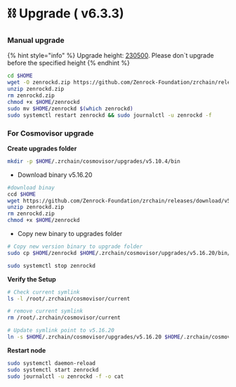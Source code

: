 # ⛓️ Upgrade ( v6.3.3)

### Manual upgrade <a href="#manual" id="manual"></a>

{% hint style="info" %}
Upgrade height: [230500](https://testnet.itrocket.net/zenrock/block/230500). Please don\`t upgrade before the specified height
{% endhint %}

```bash
cd $HOME
wget -O zenrockd.zip https://github.com/Zenrock-Foundation/zrchain/releases/download/v6.3.3/zenrockd.zip
unzip zenrockd.zip
rm zenrockd.zip
chmod +x $HOME/zenrockd
sudo mv $HOME/zenrockd $(which zenrockd)
sudo systemctl restart zenrockd && sudo journalctl -u zenrockd -f
```

### For Cosmovisor upgrade <a href="#for-cosmovisor-upgrade" id="for-cosmovisor-upgrade"></a>

**Create upgrades folder**

```bash
mkdir -p $HOME/.zrchain/cosmovisor/upgrades/v5.10.4/bin
```

* Download  binary v5.16.20

```bash
#download binay
ccd $HOME
wget https://github.com/Zenrock-Foundation/zrchain/releases/download/v5.16.20/zenrockd.zip
unzip zenrockd.zip
rm zenrockd.zip
chmod +x $HOME/zenrockd
```

* Copy new binary to upgrades folder

```bash
# Copy new version binary to upgrade folder
sudo cp $HOME/zenrockd $HOME/.zrchain/cosmovisor/upgrades/v5.16.20/bin/zenrockd
```

```bash
sudo systemctl stop zenrockd
```

**Verify the Setup**

```bash
# Check current symlink
ls -l /root/.zrchain/cosmovisor/current
```

```bash
# remove current symlink
rm /root/.zrchain/cosmovisor/current
```

```bash
# Update symlink point to v5.16.20
ln -s $HOME/.zrchain/cosmovisor/upgrades/v5.16.20 $HOME/.zrchain/cosmovisor/current
```

**Restart node**

```bash
sudo systemctl daemon-reload
sudo systemctl start zenrockd
sudo journalctl -u zenrockd -f -o cat
```

